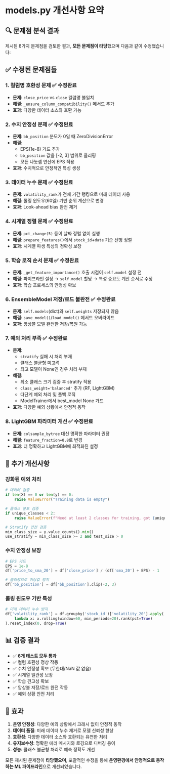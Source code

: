 # models.py 개선사항 요약

## 🔍 문제점 분석 결과

제시된 8가지 문제점을 검토한 결과, **모든 문제점이 타당**했으며 다음과 같이 수정했습니다:

## ✅ 수정된 문제점들

### 1. **컬럼명 호환성 문제** ✅ 수정완료
- **문제**: `close_price` vs `close` 컬럼명 불일치
- **해결**: `_ensure_column_compatibility()` 메서드 추가
- **효과**: 다양한 데이터 소스와 호환 가능

### 2. **수치 안정성 문제** ✅ 수정완료
- **문제**: `bb_position` 분모가 0일 때 ZeroDivisionError
- **해결**: 
  - EPS(1e-8) 가드 추가
  - `bb_position` 값을 [-2, 3] 범위로 클리핑
  - 모든 나눗셈 연산에 EPS 적용
- **효과**: 수치적으로 안정적인 특성 생성

### 3. **데이터 누수 문제** ✅ 수정완료
- **문제**: `volatility_rank`가 전체 기간 랭킹으로 미래 데이터 사용
- **해결**: 롤링 윈도우(60일) 기반 순위 계산으로 변경
- **효과**: Look-ahead bias 완전 제거

### 4. **시계열 정렬 문제** ✅ 수정완료
- **문제**: `pct_change(5)` 등이 날짜 정렬 없이 실행
- **해결**: `prepare_features()`에서 `stock_id`+`date` 기준 선행 정렬
- **효과**: 시계열 파생 특성의 정확성 보장

### 5. **학습 로직 순서 문제** ✅ 수정완료
- **문제**: `_get_feature_importance()` 호출 시점이 `self.model` 설정 전
- **해결**: 파이프라인 설정 → `self.model` 할당 → 특성 중요도 계산 순서로 수정
- **효과**: 학습 프로세스의 안정성 확보

### 6. **EnsembleModel 저장/로드 불완전** ✅ 수정완료
- **문제**: `self.models`(dict)와 `self.weights` 저장되지 않음
- **해결**: `save_model()`/`load_model()` 메서드 오버라이드
- **효과**: 앙상블 모델 완전한 저장/복원 가능

### 7. **예외 처리 부족** ✅ 수정완료
- **문제**: 
  - `stratify` 실패 시 처리 부재
  - 클래스 불균형 미고려
  - 최고 모델이 None인 경우 처리 부재
- **해결**:
  - 최소 클래스 크기 검증 후 stratify 적용
  - `class_weight='balanced'` 추가 (RF, LightGBM)
  - 다단계 예외 처리 및 폴백 로직
  - ModelTrainer에서 best_model None 가드
- **효과**: 다양한 예외 상황에서 안정적 동작

### 8. **LightGBM 파라미터 개선** ✅ 수정완료
- **문제**: `colsample_bytree` 대신 명확한 파라미터 권장
- **해결**: `feature_fraction=0.8`로 변경
- **효과**: 더 명확하고 LightGBM에 최적화된 설정

## 🔧 추가 개선사항

### 강화된 예외 처리
```python
# 데이터 검증
if len(X) == 0 or len(y) == 0:
    raise ValueError("Training data is empty")

# 클래스 분포 검증
if unique_classes < 2:
    raise ValueError(f"Need at least 2 classes for training, got {unique_classes}")

# Stratify 안전 검증
min_class_size = y.value_counts().min()
use_stratify = min_class_size >= 2 and test_size > 0
```

### 수치 안정성 보장
```python
# EPS 가드
EPS = 1e-8
df['price_to_sma_20'] = df['close_price'] / (df['sma_20'] + EPS) - 1

# 클리핑으로 이상값 방지
df['bb_position'] = df['bb_position'].clip(-2, 3)
```

### 롤링 윈도우 기반 특성
```python
# 미래 데이터 누수 방지
df['volatility_rank'] = df.groupby('stock_id')['volatility_20'].apply(
    lambda x: x.rolling(window=60, min_periods=20).rank(pct=True)
).reset_index(0, drop=True)
```

## 📊 검증 결과

- ✅ **6개 테스트 모두 통과**
- ✅ 컬럼 호환성 정상 작동
- ✅ 수치 안정성 확보 (무한대/NaN 값 없음)
- ✅ 시계열 일관성 보장
- ✅ 학습 견고성 확보
- ✅ 앙상블 저장/로드 완전 작동
- ✅ 예외 상황 안전 처리

## 🎯 효과

1. **운영 안정성**: 다양한 예외 상황에서 크래시 없이 안정적 동작
2. **데이터 품질**: 미래 데이터 누수 제거로 모델 신뢰성 향상
3. **호환성**: 다양한 데이터 소스와 호환되는 유연한 처리
4. **유지보수성**: 명확한 에러 메시지와 로깅으로 디버깅 용이
5. **성능**: 클래스 불균형 처리로 예측 정확도 개선

모든 제시된 문제점이 **타당했으며**, 포괄적인 수정을 통해 **운영환경에서 안정적으로 동작하는 ML 파이프라인**으로 개선되었습니다.
